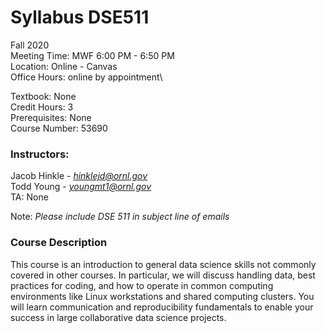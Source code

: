 # Syllabus DSE511

Fall 2020\
Meeting Time: MWF 6:00 PM - 6:50 PM\
Location: Online - Canvas\
Office Hours: online by appointment\

Textbook: None\
Credit Hours: 3\
Prerequisites: None\
Course Number: 53690

### Instructors:  

Jacob Hinkle - *hinklejd@ornl.gov*\
Todd Young - *youngmt1@ornl.gov*\
TA: None 

Note: *Please include DSE 511 in subject line of emails*

### Course Description 

This course is an introduction to general data science skills 
not commonly covered in other courses. In particular, we will 
discuss handling data, best practices for coding, and how to 
operate in common computing environments like Linux workstations 
and shared computing clusters. You will learn communication and 
reproducibility fundamentals to enable your success in large 
collaborative data science projects.
